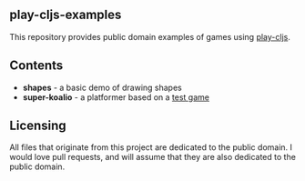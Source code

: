 ## play-cljs-examples
This repository provides public domain examples of games using [play-cljs](https://github.com/oakes/play-cljs).

## Contents

* **shapes** - a basic demo of drawing shapes
* **super-koalio** - a platformer based on a [test game](https://github.com/libgdx/libgdx/blob/master/tests/gdx-tests/src/com/badlogic/gdx/tests/superkoalio/SuperKoalio.java)

## Licensing

All files that originate from this project are dedicated to the public domain. I would love pull requests, and will assume that they are also dedicated to the public domain.
